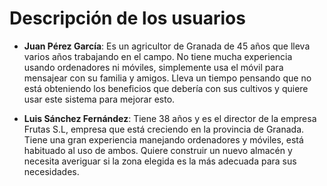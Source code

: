 # Descripción de los usuarios

* **Juan Pérez García**: Es un agricultor de Granada de 45 años que lleva varios años trabajando en el campo. No tiene mucha experiencia usando ordenadores ni móviles, simplemente usa el móvil para mensajear con su familia y amigos. Lleva un tiempo pensando que no está obteniendo los beneficios que debería con sus cultivos y quiere usar este sistema para mejorar esto.

* **Luis Sánchez Fernández**: Tiene 38 años y es el director de la empresa Frutas S.L, empresa que está creciendo en la provincia de Granada. Tiene una gran experiencia manejando ordenadores y móviles, está habituado al uso de ambos. Quiere construir un nuevo almacén y necesita averiguar si la zona elegida es la más adecuada para sus necesidades.